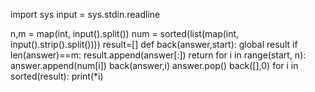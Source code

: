 import sys
input = sys.stdin.readline

n,m = map(int, input().split())
num = sorted(list(map(int, input().strip().split())))
result=[]
def back(answer,start):
    global result
    if len(answer)==m:
        result.append(answer[:])
        return
    for i in range(start, n):
        answer.append(num[i])
        back(answer,i)
        answer.pop()
back([],0)
for i in sorted(result):
    print(*i)
